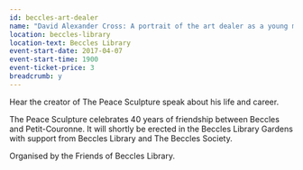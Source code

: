 ```yaml
---
id: beccles-art-dealer
name: "David Alexander Cross: A portrait of the art dealer as a young man"
location: beccles-library
location-text: Beccles Library
event-start-date: 2017-04-07
event-start-time: 1900
event-ticket-price: 3
breadcrumb: y
---
```


Hear the creator of The Peace Sculpture speak about his life and career.

The Peace Sculpture celebrates 40 years of friendship between Beccles and Petit-Couronne. It will shortly be erected in the Beccles Library Gardens with support from Beccles Library and The Beccles Society.

Organised by the Friends of Beccles Library.
